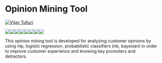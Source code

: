 # Opinion Mining Tool


[![Vijay Tulluri](https://img.shields.io/badge/Vijay-Tulluri-red.svg)](https://vijaytulluri.com/)

[![](https://sourcerer.io/fame/tullurivijay/tullurivijay/Opinion_Mining_Tool/images/0)](https://sourcerer.io/fame/tullurivijay/tullurivijay/Opinion_Mining_Tool/links/0)[![](https://sourcerer.io/fame/tullurivijay/tullurivijay/Opinion_Mining_Tool/images/1)](https://sourcerer.io/fame/tullurivijay/tullurivijay/Opinion_Mining_Tool/links/1)[![](https://sourcerer.io/fame/tullurivijay/tullurivijay/Opinion_Mining_Tool/images/2)](https://sourcerer.io/fame/tullurivijay/tullurivijay/Opinion_Mining_Tool/links/2)[![](https://sourcerer.io/fame/tullurivijay/tullurivijay/Opinion_Mining_Tool/images/3)](https://sourcerer.io/fame/tullurivijay/tullurivijay/Opinion_Mining_Tool/links/3)[![](https://sourcerer.io/fame/tullurivijay/tullurivijay/Opinion_Mining_Tool/images/4)](https://sourcerer.io/fame/tullurivijay/tullurivijay/Opinion_Mining_Tool/links/4)[![](https://sourcerer.io/fame/tullurivijay/tullurivijay/Opinion_Mining_Tool/images/5)](https://sourcerer.io/fame/tullurivijay/tullurivijay/Opinion_Mining_Tool/links/5)[![](https://sourcerer.io/fame/tullurivijay/tullurivijay/Opinion_Mining_Tool/images/6)](https://sourcerer.io/fame/tullurivijay/tullurivijay/Opinion_Mining_Tool/links/6)[![](https://sourcerer.io/fame/tullurivijay/tullurivijay/Opinion_Mining_Tool/images/7)](https://sourcerer.io/fame/tullurivijay/tullurivijay/Opinion_Mining_Tool/links/7)

This opinion mining tool is developed for analyzing customer opinions by using nlp, logistic regression, probabilistic classifiers (nb, bayesian) in order to improve customer experience and knowing key promoters and detractors.
